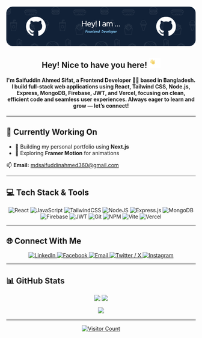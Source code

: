 <!-- Banner -->
<p align="center">
  <img src="./banner-img.png" alt="Banner Image" />
</p>

<div align="center">
  <h2>Hey! Nice to have you here! <img src="./waving.gif" width="30px" /></h2>
  <h4>I'm Saifuddin Ahmed Sifat, a Frontend Developer 👨‍💻 based in Bangladesh. I build full-stack web applications using React, Tailwind CSS, Node.js, Express, MongoDB, Firebase, JWT, and Vercel, focusing on clean, efficient code and seamless user experiences. Always eager to learn and grow — let’s connect!</h4>
</div>

---

## 🚀 Currently Working On

- 🔭 Building my personal portfolio using **Next.js**
- 🎯 Exploring **Framer Motion** for animations


📫 **Email:** mdsaifuddinahmed360@gmail.com

---

## 💻 Tech Stack & Tools

<p align="center">
  <img src="https://img.shields.io/badge/React-20232A?style=for-the-badge&logo=react&logoColor=61DAFB" alt="React"/>
  <img src="https://img.shields.io/badge/JavaScript-F7DF1E?style=for-the-badge&logo=javascript&logoColor=black" alt="JavaScript"/>
  <img src="https://img.shields.io/badge/Tailwind_CSS-38B2AC?style=for-the-badge&logo=tailwind-css&logoColor=white" alt="TailwindCSS"/>
  <img src="https://img.shields.io/badge/Node.js-339933?style=for-the-badge&logo=nodedotjs&logoColor=white" alt="NodeJS"/>
  <img src="https://img.shields.io/badge/Express.js-000000?style=for-the-badge&logo=express&logoColor=white" alt="Express.js"/>
  <img src="https://img.shields.io/badge/MongoDB-4EA94B?style=for-the-badge&logo=mongodb&logoColor=white" alt="MongoDB"/>
  <img src="https://img.shields.io/badge/Firebase-FFCA28?style=for-the-badge&logo=firebase&logoColor=black" alt="Firebase"/>
  <img src="https://img.shields.io/badge/JWT-000000?style=for-the-badge&logo=jsonwebtokens&logoColor=white" alt="JWT"/>
  <img src="https://img.shields.io/badge/Git-F05032?style=for-the-badge&logo=git&logoColor=white" alt="Git"/>
  <img src="https://img.shields.io/badge/NPM-CB3837?style=for-the-badge&logo=npm&logoColor=white" alt="NPM"/>
  <img src="https://img.shields.io/badge/Vite-646CFF?style=for-the-badge&logo=vite&logoColor=white" alt="Vite"/>
  <img src="https://img.shields.io/badge/Vercel-000000?style=for-the-badge&logo=vercel&logoColor=white" alt="Vercel"/>
</p>

---

## 🌐 Connect With Me

<p align="center">
  <a href="https://linkedin.com/in/saifuddin-ahmed-sifat" target="_blank">
    <img src="https://img.shields.io/badge/LinkedIn-0077B5?style=for-the-badge&logo=linkedin&logoColor=white" alt="LinkedIn"/>
  </a>
  <a href="https://facebook.com/mdsifat3605" target="_blank">
    <img src="https://img.shields.io/badge/Facebook-1877F2?style=for-the-badge&logo=facebook&logoColor=white" alt="Facebook"/>
  </a>
  <a href="mailto:mdsaifuddinahmed360@gmail.com" target="_blank">
    <img src="https://img.shields.io/badge/Email-D14836?style=for-the-badge&logo=gmail&logoColor=white" alt="Email"/>
  </a>
  <a href="https://x.com/mdsifat1644976" target="_blank">
    <img src="https://img.shields.io/badge/Twitter-000000?style=for-the-badge&logo=twitter&logoColor=white" alt="Twitter / X"/>
  </a>
  <a href="https://www.instagram.com/sifat_224" target="_blank">
  <img src="https://img.shields.io/badge/Instagram-E4405F?style=for-the-badge&logo=instagram&logoColor=white" alt="Instagram"/>
</a>
</p>

---

## 📊 GitHub Stats

<p align="center">
  <img src="https://github-readme-stats.vercel.app/api?username=Sifat2245&theme=aura&hide_border=false&include_all_commits=true&count_private=true" width="48%" />
  <img src="https://github-readme-streak-stats.herokuapp.com/?user=Sifat2245&theme=aura&hide_border=false" width="48%" />
</p>

<p align="center">
  <img src="https://github-readme-stats.vercel.app/api/top-langs/?username=Sifat2245&theme=aura&layout=compact&hide_border=false" width="48%" />
</p>

---

<p align="center">
  <a href="https://visitcount.itsvg.in">
    <img src="https://visitcount.itsvg.in/api?id=Sifat2245&label=Profile%20Views&color=0&icon=0" alt="Visitor Count"/>
  </a>
</p>
